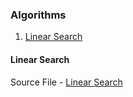 ### Algorithms
1. [Linear Search](#Linear-Search)


#### Linear Search
Source File - [Linear Search](src/LinearSearch.java)